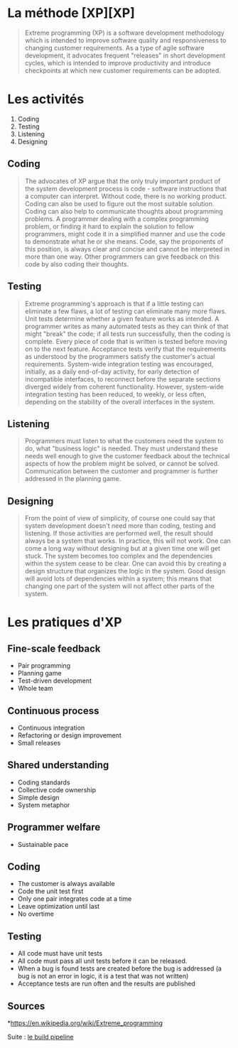 # La méthode [XP][XP]
>Extreme programming (XP) is a software development methodology which is intended to improve software quality and responsiveness to changing customer requirements. As a type of agile software development, it advocates frequent "releases" in short development cycles, which is intended to improve productivity and introduce checkpoints at which new customer requirements can be adopted.

# Les activités 
1. Coding
2. Testing
3. Listening
4. Designing

## Coding
>The advocates of XP argue that the only truly important product of the system development process is code - software instructions that a computer can interpret. Without code, there is no working product.
Coding can also be used to figure out the most suitable solution. Coding can also help to communicate thoughts about programming problems. A programmer dealing with a complex programming problem, or finding it hard to explain the solution to fellow programmers, might code it in a simplified manner and use the code to demonstrate what he or she means. Code, say the proponents of this position, is always clear and concise and cannot be interpreted in more than one way. Other programmers can give feedback on this code by also coding their thoughts.

## Testing
>Extreme programming's approach is that if a little testing can eliminate a few flaws, a lot of testing can eliminate many more flaws.
Unit tests determine whether a given feature works as intended. A programmer writes as many automated tests as they can think of that might "break" the code; if all tests run successfully, then the coding is complete. Every piece of code that is written is tested before moving on to the next feature.
Acceptance tests verify that the requirements as understood by the programmers satisfy the customer's actual requirements.
System-wide integration testing was encouraged, initially, as a daily end-of-day activity, for early detection of incompatible interfaces, to reconnect before the separate sections diverged widely from coherent functionality. However, system-wide integration testing has been reduced, to weekly, or less often, depending on the stability of the overall interfaces in the system.

## Listening
>Programmers must listen to what the customers need the system to do, what "business logic" is needed. They must understand these needs well enough to give the customer feedback about the technical aspects of how the problem might be solved, or cannot be solved. Communication between the customer and programmer is further addressed in the planning game.

## Designing
>From the point of view of simplicity, of course one could say that system development doesn't need more than coding, testing and listening. If those activities are performed well, the result should always be a system that works. In practice, this will not work. One can come a long way without designing but at a given time one will get stuck. The system becomes too complex and the dependencies within the system cease to be clear. One can avoid this by creating a design structure that organizes the logic in the system. Good design will avoid lots of dependencies within a system; this means that changing one part of the system will not affect other parts of the system.

# Les pratiques d'XP
## Fine-scale feedback
* Pair programming
* Planning game
* Test-driven development
* Whole team

## Continuous process
* Continuous integration
* Refactoring or design improvement
* Small releases

## Shared understanding
* Coding standards
* Collective code ownership
* Simple design
* System metaphor

## Programmer welfare
* Sustainable pace

## Coding
* The customer is always available
* Code the unit test first
* Only one pair integrates code at a time
* Leave optimization until last
* No overtime

## Testing
* All code must have unit tests
* All code must pass all unit tests before it can be released.
* When a bug is found tests are created before the bug is addressed (a bug is not an error in logic, it is a test that was not written)
* Acceptance tests are run often and the results are published
## Sources
*https://en.wikipedia.org/wiki/Extreme_programming

Suite : [le build pipeline](../02-outils/00-le-build-pipeline.md)



